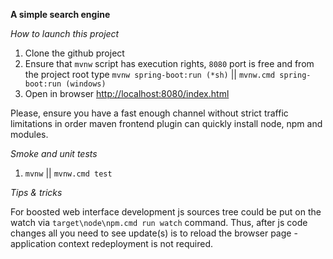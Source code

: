 **A simple search engine**


_How to launch this project_

1. Clone the github project
2. Ensure that `mvnw` script has execution rights, `8080` port is free and from the project root type `mvnw spring-boot:run (*sh)` || `mvnw.cmd spring-boot:run (windows)`
3. Open in browser [http://localhost:8080/index.html](http://localhost:8080/index.html) 

Please, ensure you have a fast enough channel without strict traffic limitations in order maven frontend plugin can quickly install node, npm and modules.

_Smoke and unit tests_

1. `mvnw` || `mvnw.cmd test`

_Tips & tricks_

For boosted web interface development js sources tree could be put on the watch via `target\node\npm.cmd run watch` command. Thus, after js code changes all you need to see update(s) is to reload the browser page - application context redeployment is not required. 